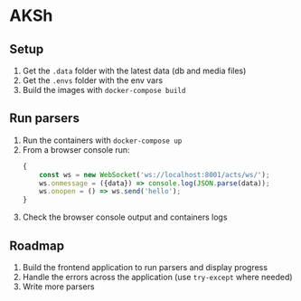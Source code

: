 # AKSh

## Setup

1. Get the `.data` folder with the latest data (db and media files)
1. Get the `.envs` folder with the env vars
1. Build the images with `docker-compose build`

## Run parsers

1. Run the containers with `docker-compose up`
1. From a browser console run:
    ```js
    {
        const ws = new WebSocket('ws://localhost:8001/acts/ws/');
        ws.onmessage = ({data}) => console.log(JSON.parse(data));
        ws.onopen = () => ws.send('hello');
    }
    ```
1. Check the browser console output and containers logs

## Roadmap

1. Build the frontend application to run parsers and display progress
1. Handle the errors across the application (use `try-except` where needed)
1. Write more parsers

